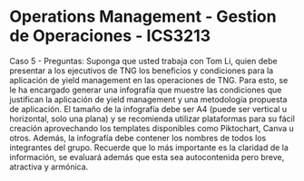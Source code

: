 # Operations Management - Gestion de Operaciones - ICS3213





Caso 5 - Preguntas:
Suponga que usted trabaja con Tom Li, quien debe presentar a los ejecutivos de TNG los beneficios y condiciones para la aplicación de yield management en las operaciones de TNG. Para esto, se le ha encargado generar una infografía que muestre las condiciones que justifican la aplicación de yield management y una metodología propuesta de aplicación. El tamaño de la infografía debe ser A4 (puede ser vertical u horizontal, solo una plana) y se recomienda utilizar plataformas para su fácil creación aprovechando los templates disponibles como Piktochart, Canva u otros. Además, la infografía debe contener los nombres de todos los integrantes del grupo.
Recuerde que lo más importante es la claridad de la información, se evaluará además que esta sea autocontenida pero breve, atractiva y armónica.













